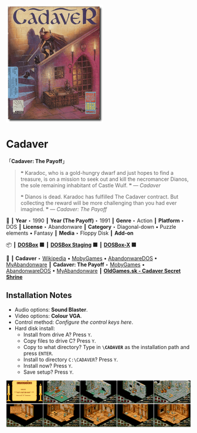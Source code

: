 ![](Thumbnail.png "application-thumbnail")

# Cadaver

「**Cadaver: The Payoff**」

> ❝ Karadoc, who is a gold-hungry dwarf and just hopes to find a treasure, is on a mission to seek out and kill the necromancer Dianos, the sole remaining inhabitant of Castle Wulf. ❞ — *Cadaver*
>
> ❝ Dianos is dead. Karadoc has fulfilled The Cadaver contract. But collecting the reward will be more challenging than you had ever imagined. ❞ — *Cadaver: The Payoff*
>

📌 ┃ **Year** ‣ 1990 ┃ **Year (The Payoff)** ‣ 1991 ┃ **Genre** ‣ Action ┃ **Platform** ‣ DOS ┃ **License** ‣ Abandonware ┃ **Category** ‣ Diagonal-down • Puzzle elements • Fantasy ┃ **Media** ‣ Floppy Disk ┃ **Add-on** 

📦 ┃ **[DOSBox](https://www.dosbox.com/) 🟩** ┃ **[DOSBox Staging](https://dosbox-staging.github.io/) 🟩** ┃ **[DOSBox-X](https://dosbox-x.com/) 🟩** 

📎 ┃ **Cadaver** ‣ [Wikipedia](https://en.wikipedia.org/wiki/Cadaver_(video_game)) • [MobyGames](https://www.mobygames.com/game/1980/cadaver/) • [AbandonwareDOS](https://www.abandonwaredos.com/abandonware-game.php?abandonware=Cadaver&gid=166) • [MyAbandonware](https://www.myabandonware.com/game/cadaver-13x) ┃ **Cadaver: The Payoff** ‣ [MobyGames](https://www.mobygames.com/game/10198/cadaver-the-payoff/) • [AbandonwareDOS](https://www.abandonwaredos.com/abandonware-game.php?abandonware=Cadaver%3A+The+Payoff&gid=889) • [MyAbandonware](https://www.myabandonware.com/game/cadaver-the-payoff-258) ┃ **[OldGames.sk - Cadaver Secret Shrine](https://www.oldgames.sk/docs/cadaver/index.php)** 

## Installation Notes
- Audio options: **Sound Blaster**.
- Video options: **Colour VGA**.
- Control method: *Configure the control keys here*.
- Hard disk install:
  - Install from drive A? Press `Y`.
  - Copy files to drive C? Press `Y`.
  - Copy to what directory? Type in **`\CADAVER`** as the installation path and press `ENTER`.
  - Install to directory `C:\CADAVER`? Press `Y`.
  - Install now? Press `Y`.
  - Save setup? Press `Y`.

![](Montage.png "Cadaver")

